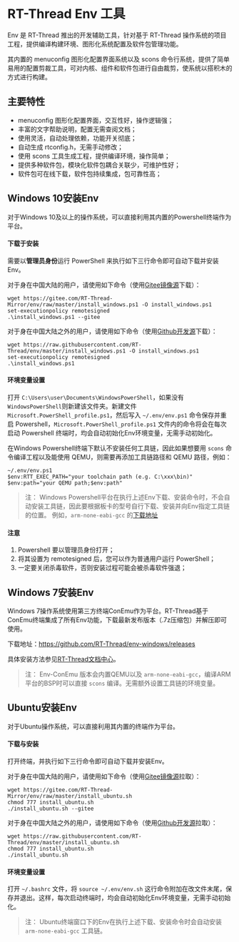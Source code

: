 # RT-Thread Env 工具

Env 是 RT-Thread 推出的开发辅助工具，针对基于 RT-Thread 操作系统的项目工程，提供编译构建环境、图形化系统配置及软件包管理功能。

其内置的 menuconfig 图形化配置界面系统以及 scons 命令行系统，提供了简单易用的配置剪裁工具，可对内核、组件和软件包进行自由裁剪，使系统以搭积木的方式进行构建。

## 主要特性

- menuconfig 图形化配置界面，交互性好，操作逻辑强；
- 丰富的文字帮助说明，配置无需查阅文档；
- 使用灵活，自动处理依赖，功能开关彻底；
- 自动生成 rtconfig.h，无需手动修改；
- 使用 scons 工具生成工程，提供编译环境，操作简单；
- 提供多种软件包，模块化软件包耦合关联少，可维护性好；
- 软件包可在线下载，软件包持续集成，包可靠性高；

## Windows 10安装Env

对于Windows 10及以上的操作系统，可以直接利用其内置的Powershell终端作为平台。

#### 下载于安装

需要以**管理员身份**运行 PowerShell 来执行如下三行命令即可自动下载并安装Env。

对于身在中国大陆的用户，请使用如下命令（使用[Gitee镜像源](https://gitee.com/RT-Thread-Mirror/env)下载）：

``` shell
wget https://gitee.com/RT-Thread-Mirror/env/raw/master/install_windows.ps1 -O install_windows.ps1
set-executionpolicy remotesigned
.\install_windows.ps1 --gitee
```

对于身在中国大陆之外的用户，请使用如下命令（使用[Github开发源](https://github.com/RT-Thread/env)下载）：

``` shell
wget https://raw.githubusercontent.com/RT-Thread/env/master/install_windows.ps1 -O install_windows.ps1
set-executionpolicy remotesigned
.\install_windows.ps1
```

#### 环境变量设置

打开 `C:\Users\user\Documents\WindowsPowerShell`，如果没有`WindowsPowerShell`则新建该文件夹。新建文件 `Microsoft.PowerShell_profile.ps1`，然后写入 `~/.env/env.ps1` 命令保存并重启 Powershell，`Microsoft.PowerShell_profile.ps1` 文件内的命令将会在每次启动 Powershell 终端时，均会自动初始化Env环境变量，无需手动初始化。

在Windows Powershell终端下默认不安装任何工具链，因此如果想要用 `scons` 命令编译工程以及能使用 QEMU，则需要再添加工具链路径和 QEMU 路径，例如：

``` shell
~/.env/env.ps1
$env:RTT_EXEC_PATH="your toolchain path (e.g. C:\xxx\bin)"
$env:path="your QEMU path;$env:path"
```

> 注：
> Windows Powershell平台在执行上述Env下载、安装命令时，不会自动安装工具链，因此要根据板卡的型号自行下载、安装并向Env指定工具链的位置。
> 例如，`arm-none-eabi-gcc` 的[下载地址](https://developer.arm.com/downloads/-/gnu-rm)

#### 注意

1. Powershell 要以管理员身份打开；
2. 将其设置为 remotesigned 后，您可以作为普通用户运行 PowerShell；
3. 一定要关闭杀毒软件，否则安装过程可能会被杀毒软件强退；


## Windows 7安装Env

Windows 7操作系统使用第三方终端ConEmu作为平台。RT-Thread基于ConEmu终端集成了所有Env功能，下载最新发布版本（.7z压缩包）并解压即可使用。

下载地址：https://github.com/RT-Thread/env-windows/releases

具体安装方法参见[RT-Thread文档中心](https://www.rt-thread.org/document/site/#/development-tools/env/env?id=env-%e7%9a%84%e4%bd%bf%e7%94%a8%e6%96%b9%e6%b3%95)。

> 注：
> Env-ConEmu 版本会内置QEMU以及 `arm-none-eabi-gcc`，编译ARM平台的BSP时可以直接 `scons` 编译。无需额外设置工具链的环境变量。


## Ubuntu安装Env

对于Ubuntu操作系统，可以直接利用其内置的终端作为平台。

#### 下载与安装

打开终端，并执行如下三行命令即可自动下载并安装Env。

对于身在中国大陆的用户，请使用如下命令（使用[Gitee镜像源](https://gitee.com/RT-Thread-Mirror/env)拉取）：

``` shell
wget https://gitee.com/RT-Thread-Mirror/env/raw/master/install_ubuntu.sh
chmod 777 install_ubuntu.sh
./install_ubuntu.sh --gitee
```

对于身在中国大陆之外的用户，请使用如下命令（使用[Github开发源](https://github.com/RT-Thread/env)拉取）：

``` shell
wget https://raw.githubusercontent.com/RT-Thread/env/master/install_ubuntu.sh
chmod 777 install_ubuntu.sh
./install_ubuntu.sh
```

#### 环境变量设置

打开 `~/.bashrc` 文件，将 `source ~/.env/env.sh` 这行命令附加在改文件末尾，保存并退出。这样，每次启动终端时，均会自动初始化Env环境变量，无需手动初始化。

> 注：
> Ubuntu终端窗口下的Env在执行上述下载、安装命令时会自动安装 `arm-none-eabi-gcc` 工具链。

